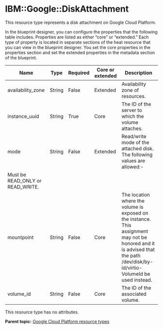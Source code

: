 # IBM::Google::DiskAttachment

This resource type represents a disk attachment on Google Cloud Platform.

In the blueprint designer, you can configure the properties that the following table includes. Properties are listed as either “core” or “extended.” Each type of property is located in separate sections of the heat resource that you can view in the blueprint designer. You set the core properties in the properties section and set the extended properties in the metadata section of the blueprint.

|Name|Type|Required|Core or extended|Description|
|----|----|--------|----------------|-----------|
|availability\_zone|String|False|Extended|Availability zone of resources.|
|instance\_uuid|String|True|Core|The ID of the server to which the volume attaches.|
|mode|String|False|Extended|Read/write mode of the attached disk. The following values are allowed:-   
 Must be READ\_ONLY or READ\_WRITE.|
|mountpoint|String|False|Core|The location where the volume is exposed on the instance. This assignment may not be honored and it is advised that the path /dev/disk/by-id/virtio-VolumeId be used instead.|
|volume\_id|String|False|Core|The ID of the associated volume.|

This resource type has no attributes.

**Parent topic:** [Google Cloud Platform resource types](../../com.ibm.edt.heat.reference.doc/topics/ref_heat_types_gc_ov.md)

